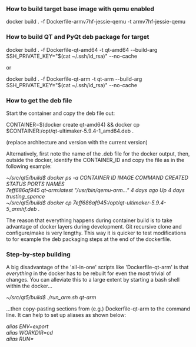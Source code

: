### How to build target base image with qemu enabled

docker build . -f Dockerfile-armv7hf-jessie-qemu -t armv7hf-jessie-qemu

### How to build QT and PyQt deb package for target

docker build . -f Dockerfile-qt-amd64 -t qt-amd64 --build-arg SSH_PRIVATE_KEY="$(cat ~/.ssh/id_rsa)" --no-cache

or

docker build . -f Dockerfile-qt-arm -t qt-arm --build-arg SSH_PRIVATE_KEY="$(cat ~/.ssh/id_rsa)" --no-cache

### How to get the deb file

Start the container and copy the deb file out:

CONTAINER=$(docker create qt-amd64) && docker cp $CONTAINER:/opt/qt-ultimaker-5.9.4-1_amd64.deb .

(replace architecture and version with the current version)

Alternatively, first note the name of the .deb file for the docker output, then, outside the docker, identify the CONTAINER_ID
and copy the file as in the following example:

*~/src/qt5/build$ docker ps -a
CONTAINER ID        IMAGE               COMMAND                  CREATED             STATUS              PORTS               NAMES\
7eff686af945        qt-arm:latest       "/usr/bin/qemu-arm..."   4 days ago          Up 4 days                               trusting_spence\
~/src/qt5/build$ docker cp 7eff686af945:/opt/qt-ultimaker-5.9.4-5_armhf.deb .*


The reason that everything happens during container build is to take advantage of docker layers during development. Git recursive 
clone and configure/make is very lengthy. This way it is quicker to test modifications to for example the deb packaging steps 
at the end of the dockerfile.

### Step-by-step building

A big disadvantage of the 'all-in-one' scripts like 'Dockerfile-qt-arm' is that *everything* in the docker has
to be rebuilt for even the most trivial of changes.
You can alleviate this to a large extent by starting a bash shell within the docker...
 
*~/src/qt5/build$ ./run_arm.sh qt-arm*
 
 ...then copy-pasting sections from (e.g.) Dockerfile-qt-arm
to the command line. It can help to set up aliases as shown below:

*alias ENV=export\
alias WORKDIR=cd\
alias RUN=*
